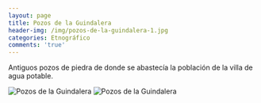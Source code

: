 ```yaml
---
layout: page
title: Pozos de la Guindalera
header-img: /img/pozos-de-la-guindalera-1.jpg
categories: Etnográfico
comments: 'true'
---
```



Antiguos pozos de piedra de donde se abastecía la población de la villa de agua potable.

<div class="photos">
<img src="{{ site.github.url }}/img/pozos-de-la-guindalera-1.jpg" alt="Pozos de la Guindalera">
<img src="{{ site.github.url }}/img/pozos-de-la-guindalera-2.jpg" alt="Pozos de la Guindalera">
</div>
